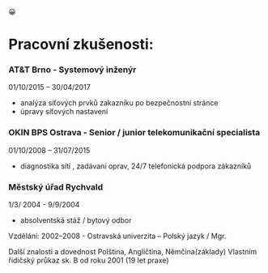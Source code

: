 :grinning:

# Pracovní zkušenosti:

### AT&T  Brno - Systemový inženýr

01/10/2015 – 30/04/2017
-  analýza síťových prvků zakazníku po bezpečnostní stránce
-  úpravy síťových nastavení


### OKIN BPS Ostrava -   Senior / junior telekomunikační specialista          
01/10/2008 – 31/07/2015
-  diagnostika sítí , zadávaní oprav,  24/7  telefonická podpora zákazníků

### Městský úřad Rychvald
1/3/ 2004  - 9/9/2004  

-  absolventská stáž / bytový odbor

Vzdělání:
2002–2008     -   Ostravská univerzita – Polský jazyk / Mgr.

Další znalosti a dovednost 
Polština, Angličtina, Němčina(základy)
Vlastním řidičský průkaz sk. B od roku 2001 (19 let praxe)
